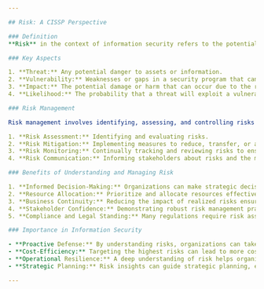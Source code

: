 ```yaml
---

## Risk: A CISSP Perspective

### Definition
**Risk** in the context of information security refers to the potential for loss, damage, or destruction of an asset due to a threat exploiting a vulnerability. It is often quantified as the combination of the likelihood of an event occurring and its potential impact.

### Key Aspects

1. **Threat:** Any potential danger to assets or information.
2. **Vulnerability:** Weaknesses or gaps in a security program that can be exploited by threats.
3. **Impact:** The potential damage or harm that can occur due to the realization of a threat.
4. **Likelihood:** The probability that a threat will exploit a vulnerability.

### Risk Management

Risk management involves identifying, assessing, and controlling risks to an organization's information assets. The primary steps include:

1. **Risk Assessment:** Identifying and evaluating risks.
2. **Risk Mitigation:** Implementing measures to reduce, transfer, or accept risks.
3. **Risk Monitoring:** Continually tracking and reviewing risks to ensure they are managed appropriately.
4. **Risk Communication:** Informing stakeholders about risks and the measures taken to manage them.

### Benefits of Understanding and Managing Risk

1. **Informed Decision-Making:** Organizations can make strategic decisions based on a clear understanding of their risk posture.
2. **Resource Allocation:** Prioritize and allocate resources effectively to address the most significant risks.
3. **Business Continuity:** Reducing the impact of realized risks ensures smoother business operations.
4. **Stakeholder Confidence:** Demonstrating robust risk management practices can build trust among clients, partners, and shareholders.
5. **Compliance and Legal Standing:** Many regulations require risk assessments and the implementation of risk management practices.

### Importance in Information Security

- **Proactive Defense:** By understanding risks, organizations can take proactive measures to defend against potential threats.
- **Cost-Efficiency:** Targeting the highest risks can lead to more cost-effective security investments.
- **Operational Resilience:** A deep understanding of risk helps organizations build resilience against various types of threats and incidents.
- **Strategic Planning:** Risk insights can guide strategic planning, ensuring alignment with business goals and objectives.

---
```


